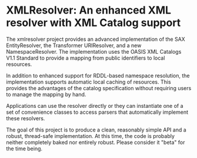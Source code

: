 # XMLResolver: An enhanced XML resolver with XML Catalog support

The xmlresolver project provides an advanced implementation of the SAX
EntityResolver, the Transformer URIResolver, and a new
NamespaceResolver. The implementation uses the OASIS XML Catalogs V1.1
Standard to provide a mapping from public identifiers to local
resources.

In addition to enhanced support for RDDL-based namespace resolution,
the implementation supports automatic local caching of resources. This
provides the advantages of the catalog specification without requiring
users to manage the mapping by hand.

Applications can use the resolver directly or they can instantiate one
of a set of convenience classes to access parsers that automatically
implement these resolvers.

The goal of this project is to produce a clean, reasonably simple API
and a robust, thread-safe implementation. At this time, the code is
probably neither completely baked nor entirely robust. Please consider
it "beta" for the time being.
